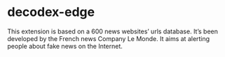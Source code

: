 # decodex-edge

This extension is based on a 600 news websites’ urls database. It’s been developed by the French news Company Le Monde. It aims at alerting people about fake news on the Internet.
